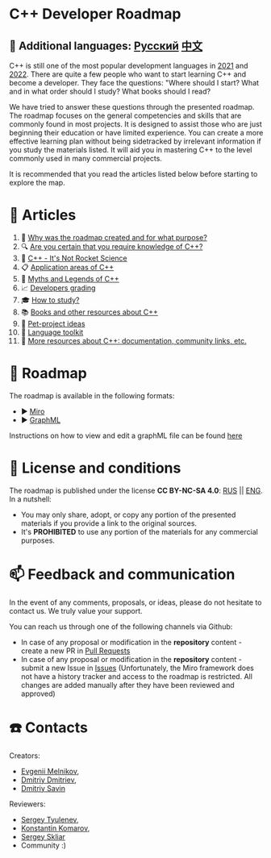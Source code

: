 # C++ Developer Roadmap

## :speech_balloon: Additional languages: [Русский](Russian/README.md) [中文](Chinese/README.md)

C++ is still one of the most popular development languages in [2021](https://insights.stackoverflow.com/survey/2021#most-popular-technologies-language-prof) and [2022](https://survey.stackoverflow.co/2022/#most-popular-technologies-language-prof). There are quite a few people who want to start learning C++ and become a developer. They face the questions: "Where should I start? What and in what order should I study? What books should I read?

We have tried to answer these questions through the presented roadmap. The roadmap focuses on the general competencies and skills that are commonly found in most projects. It is designed to assist those who are just beginning their education or have limited experience. You can create a more effective learning plan without being sidetracked by irrelevant information if you study the materials listed. It will aid you in mastering C++ to the level commonly used in many commercial projects.

It is recommended that you read the articles listed below before starting to explore the map.


# :bookmark_tabs: Articles

1. :flashlight: [Why was the roadmap created and for what purpose?](English/Rationale.md)
1. :mag: [Are you certain that you require knowledge of C++?](English/SelfIdentification.md)
1. :space_invader: [C++ - It's Not Rocket Science](English/FunCpp.md)
1. :clipboard: [Application areas of C++](English/AreasOfApplication.md)
1. :ghost: [Myths and Legends of C++](English/Mythbusters.md)
1. :chart_with_upwards_trend: [Developers grading](English/Grades/Overview.md)
1. :mortar_board: [How to study?](English/HowToStudy.md)
1. :books: [Books and other resources about C++](English/Books/Overview.md)
1. :telescope: [Pet-project ideas](English/PetProjects.md)
1. :triangular_ruler: [Language toolkit](English/Tooling.md)
1. :gem: [More resources about C++: documentation, community links, etc.](English/CommunitySources.md)


# :milky_way: Roadmap

The roadmap is available in the following formats:

* :arrow_forward: [Miro](https://miro.com/app/board/o9J_lpap34Q=/)
* :arrow_forward: [GraphML](English/Graph/roadmap.svg)

Instructions on how to view and edit a graphML file can be found [here](English/Graph/README.md)

# :key: License and conditions
The roadmap is published under the license **CC BY-NC-SA 4.0**: [RUS](https://creativecommons.org/licenses/by-nc-sa/4.0/deed.ru) || [ENG](https://creativecommons.org/licenses/by-nc-sa/4.0/deed.en). In a nutshell:

- You may only share, adopt, or copy any portion of the presented materials if you provide a link to the original sources.
- It's **PROHIBITED** to use any portion of the materials for any commercial purposes.


# :mailbox: Feedback and communication

In the event of any comments, proposals, or ideas, please do not hesitate to contact us. We truly value your support.

You can reach us through one of the following channels via Github:
- In case of any proposal or modification in the **repository** content - create a new PR in [Pull Requests](https://github.com/salmer/CppDeveloperRoadmap/pulls)
- In case of any proposal or modification in the **repository** content - submit a new Issue in [Issues](https://github.com/salmer/CppDeveloperRoadmap/issues) (Unfortunately, the Miro framework does not have a history tracker and access to the roadmap is restricted. All changes are added manually after they have been reviewed and approved)


# :telephone: Contacts

Creators:
- [Evgenii Melnikov](https://github.com/salmer),
- [Dmitriy Dmitriev](https://github.com/DmitrievDmitriyA),
- [Dmitriy Savin](https://github.com/SD57)

Reviewers:
- [Sergey Tyulenev](https://github.com/marleeeeeey),
- [Konstantin Komarov](https://github.com/MolinRE),
- [Sergey Skliar](https://github.com/SergeiSkliar)
- Community :)
